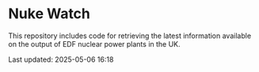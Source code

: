 # Nuke Watch

This repository includes code for retrieving the latest information available on the output of EDF nuclear power plants in the UK.

Last updated: 2025-05-06 16:18